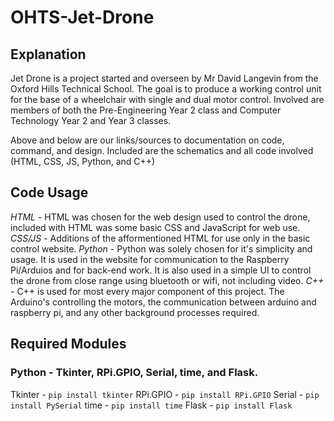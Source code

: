# OHTS-Jet-Drone
## Explanation
Jet Drone is a project started and overseen by Mr David Langevin from the Oxford Hills Technical School.
The goal is to produce a working control unit for the base of a wheelchair with single and dual motor control.
Involved are members of both the Pre-Engineering Year 2 class and Computer Technology Year 2 and Year 3 classes.

Above and below are our links/sources to documentation on code, command, and design. Included are the schematics and all code involved (HTML, CSS, JS, Python, and C++)

## Code Usage
*HTML* - HTML was chosen for the web design used to control the drone, included with HTML was some basic CSS and JavaScript for web use.
*CSS/JS* - Additions of the afformentioned HTML for use only in the basic control website.
*Python* - Python was solely chosen for it's simplicity and usage. It is used in the website for communication to the Raspberry Pi/Arduios and for back-end work. It is also used in a simple UI to control the drone from close range using bluetooth or wifi, not including video.
*C++* - C++ is used for most every major component of this project. The Arduino's controlling the motors, the communication between arduino and raspberry pi, and any other background processes required.

## Required Modules
### Python - Tkinter, RPi.GPIO, Serial, time, and Flask.
Tkinter - ```pip install tkinter```
RPi.GPIO - ```pip install RPi.GPIO```
Serial - ```pip install PySerial```
time - ```pip install time```
Flask - ```pip install Flask```

